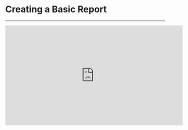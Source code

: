 ﻿# Creating a Basic Report

---
<iframe width="560" height="315" src="https://www.youtube.com/embed/kDCO6gfNMV0?list=PL1DEQjXG2xnLss44EgCJq1bAM-Blgf2jd" frameborder="0" allowfullscreen></iframe>